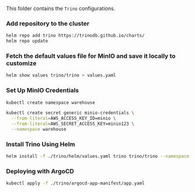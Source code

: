 This folder contains the `Trino` configurations.

### Add repository to the cluster
```sh
helm repo add trino https://trinodb.github.io/charts/
helm repo update
```
### Fetch the default values file for MinIO and save it locally to customize
```sh
helm show values trino/trino > values.yaml
```

### Set Up MinIO Credentials
```sh
kubectl create namespace warehouse

kubectl create secret generic minio-credentials \
  --from-literal=AWS_ACCESS_KEY_ID=minio \
  --from-literal=AWS_SECRET_ACCESS_KEY=minio123 \
  --namespace warehouse
```

### Install Trino Using Helm
```sh
helm install -f ./trino/helm/values.yaml trino trino/trino --namespace warehouse --create-namespace --version 0.31.0
```

### Deploying with ArgoCD
```sh
kubectl apply -f ./trino/argocd-app-manifest/app.yaml
```

